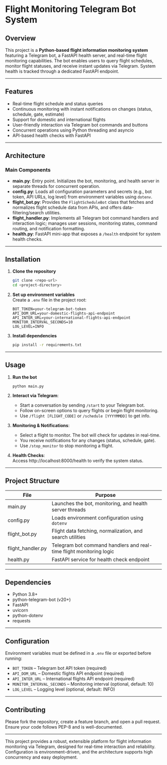 # Flight Monitoring Telegram Bot System

## Overview

This project is a **Python-based flight information monitoring system** featuring a Telegram bot, a FastAPI health server, and real-time flight monitoring capabilities. The bot enables users to query flight schedules, monitor flight statuses, and receive instant updates via Telegram. System health is tracked through a dedicated FastAPI endpoint.

---

## Features

- Real-time flight schedule and status queries
- Continuous monitoring with instant notifications on changes (status, schedule, gate, estimate)
- Support for domestic and international flights
- User-friendly interaction via Telegram bot commands and buttons
- Concurrent operations using Python threading and asyncio
- API-based health checks with FastAPI

---

## Architecture

### Main Components

- **main.py**: Entry point. Initializes the bot, monitoring, and health server in separate threads for concurrent operation.
- **config.py**: Loads all configuration parameters and secrets (e.g., bot token, API URLs, log level) from environment variables using `dotenv`.
- **flight_bot.py**: Provides the `FlightScheduleBot` class that fetches and normalizes flight schedule data from APIs, and offers data-filtering/search utilities.
- **flight_handler.py**: Implements all Telegram bot command handlers and interaction logic; manages user sessions, monitoring states, command routing, and notification formatting.
- **health.py**: FastAPI mini-app that exposes a `/health` endpoint for system health checks.

---

## Installation

1. **Clone the repository**  
   ```bash
   git clone <repo-url>
   cd <project-directory>
   ```

2. **Set up environment variables**  
   Create a `.env` file in the project root:
   ```
   BOT_TOKEN=your-telegram-bot-token
   API_DOM_URL=your-domestic-flights-api-endpoint
   API_INTER_URL=your-international-flights-api-endpoint
   MONITOR_INTERVAL_SECONDS=10
   LOG_LEVEL=INFO
   ```

3. **Install dependencies**  
   ```bash
   pip install -r requirements.txt
   ```

---

## Usage

1. **Run the bot**  
   ```
   python main.py
   ```

2. **Interact via Telegram**:  
   - Start a conversation by sending `/start` to your Telegram bot.
   - Follow on-screen options to query flights or begin flight monitoring.
   - Use `/flight [FLIGHT_CODE]` or `/schedule [YYYYMMDD]` to get info.

3. **Monitoring & Notifications**:  
   - Select a flight to monitor. The bot will check for updates in real-time.
   - You receive notifications for any changes (status, schedule, gate).
   - Use `/stop_monitor` to stop monitoring a flight.

4. **Health Checks**:  
   Access http://localhost:8000/health to verify the system status.

---

## Project Structure

| File             | Purpose                                                                          |
|------------------|----------------------------------------------------------------------------------|
| main.py          | Launches the bot, monitoring, and health server threads                          |
| config.py        | Loads environment configuration using `dotenv`                                    |
| flight_bot.py    | Flight data fetching, normalization, and search utilities                        |
| flight_handler.py| Telegram bot command handlers and real-time flight monitoring logic               |
| health.py        | FastAPI service for health check endpoint                                        |

---

## Dependencies

- Python 3.8+
- python-telegram-bot (v20+)
- FastAPI
- uvicorn
- python-dotenv
- requests

---

## Configuration

Environment variables must be defined in a `.env` file or exported before running:

- `BOT_TOKEN` – Telegram bot API token (required)
- `API_DOM_URL` – Domestic flights API endpoint (required)
- `API_INTER_URL` – International flights API endpoint (required)
- `MONITOR_INTERVAL_SECONDS` – Monitoring interval (optional, default: 10)
- `LOG_LEVEL` – Logging level (optional, default: INFO)

---

## Contributing

Please fork the repository, create a feature branch, and open a pull request. Ensure your code follows PEP-8 and is well-documented.

---

This project provides a robust, extensible platform for flight information monitoring via Telegram, designed for real-time interaction and reliability. Configuration is environment-driven, and the architecture supports high concurrency and easy deployment.
